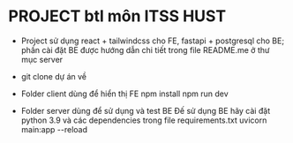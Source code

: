 # PROJECT btl môn ITSS HUST
- Project sử dụng react + tailwindcss cho FE, fastapi + postgresql cho BE; phần cài đặt BE được hướng dẫn chi tiết trong file README.me ở thư mục server

- git clone dự án về

- Folder client dùng để hiển thị FE
    npm install 
    npm run dev
- Folder server dùng để sử dụng và test BE
    Đế sử dụng BE hãy cài đặt python 3.9 và các dependencies trong file requirements.txt
    uvicorn main:app --reload